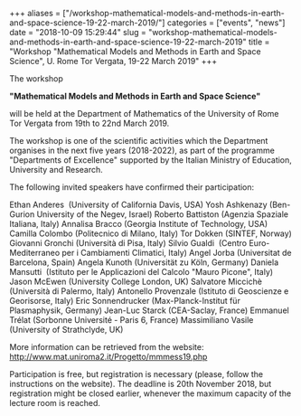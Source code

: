 +++
aliases = ["/workshop-mathematical-models-and-methods-in-earth-and-space-science-19-22-march-2019/"]
categories = ["events", "news"]
date = "2018-10-09 15:29:44"
slug = "workshop-mathematical-models-and-methods-in-earth-and-space-science-19-22-march-2019"
title = "Workshop \"Mathematical Models and Methods in Earth and Space Science\", U. Rome Tor Vergata, 19-22 March 2019"
+++
<div class="gs">

<div>

<div id=":im" class="ii gt">

<div class="a3s aXjCH" role="gridcell">

The workshop

</div>

<div class="a3s aXjCH" role="gridcell">

</div>

</div>

</div>

</div>

<div class="gs">

<div>

<div id=":im" class="ii gt">

<div class="a3s aXjCH" role="gridcell">

**"Mathematical Models and Methods in Earth and Space Science"**

will be held at the Department of Mathematics of the University of Rome
Tor Vergata from 19th to 22nd March 2019.

The workshop is one of the scientific activities which the Department
organises in the next five years (2018-2022), as part of the programme
"Departments of Excellence" supported by the Italian Ministry of
Education, University and Research.

The following invited speakers have confirmed their participation:

Ethan Anderes  (University of California Davis, USA) Yosh Ashkenazy
(Ben-Gurion University of the Negev, Israel) Roberto Battiston (Agenzia
Spaziale Italiana, Italy) Annalisa Bracco (Georgia Institute of
Technology, USA) Camilla Colombo (Politecnico di Milano, Italy) Tor
Dokken (SINTEF, Norway) Giovanni Gronchi (Università di Pisa, Italy)
Silvio Gualdi  (Centro Euro-Mediterraneo per i Cambiamenti Climatici,
Italy) Angel Jorba (Universitat de Barcelona, Spain) Angela Kunoth
(Universität zu Köln, Germany) Daniela Mansutti  (Istituto per le
Applicazioni del Calcolo "Mauro Picone", Italy) Jason McEwen (University
College London, UK) Salvatore Miccichè (Università di Palermo, Italy)
Antonello Provenzale (Istituto di Geoscienze e Georisorse, Italy) Eric
Sonnendrucker (Max-Planck-Institut für Plasmaphysik, Germany) Jean-Luc
Starck (CEA-Saclay, France) Emmanuel Trélat (Sorbonne Université - Paris
6, France) Massimiliano Vasile (University of Strathclyde, UK)

More information can be retrieved from the website:
<http://www.mat.uniroma2.it/Progetto/mmmess19.php>

Participation is free, but registration is necessary (please, follow the
instructions on the website). The deadline is 20th November 2018, but
registration might be closed earlier, whenever the maximum capacity of
the lecture room is reached.

</div>

</div>

<div id=":za" class="hq gt a10">

<div id=":z8" class="aQH">

<div class="aZK">

</div>

</div>

</div>

<div class="hi">

</div>

</div>

</div>
